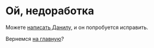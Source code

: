 # Ой, недоработка
Можете <a href="http://t.me/dshedr">написать Данилу</a>, и он попробуется исправить.

Вернемся <a href="http://danshedrin.github.io/practic">на главную</a>?
